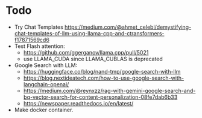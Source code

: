 # Todo
- Try Chat Templates https://medium.com/@ahmet_celebi/demystifying-chat-templates-of-llm-using-llama-cpp-and-ctransformers-f17871569cd6
- Test Flash attention:
  - https://github.com/ggerganov/llama.cpp/pull/5021
  - use LLAMA_CUDA since LLAMA_CUBLAS is deprecated
- Google Search with LLM:
  - https://huggingface.co/blog/nand-tmp/google-search-with-llm
  - https://blog.nextideatech.com/how-to-use-google-search-with-langchain-openai/
  - https://medium.com/@reynxzz/rag-with-gemini-google-search-and-bq-vector-search-for-content-personalization-08fe7dab6b33
  - https://newspaper.readthedocs.io/en/latest/
- Make docker container.
